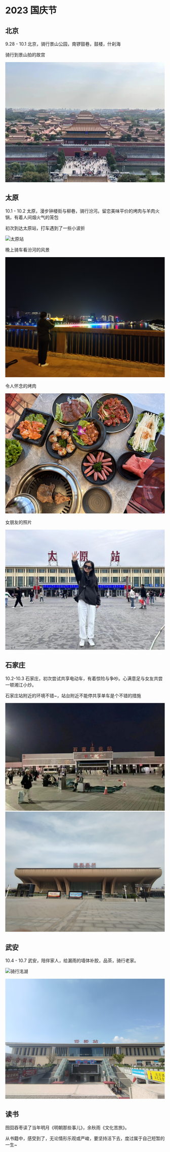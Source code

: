 # 2023 国庆节

## 北京

9.28 - 10.1 北京，骑行景山公园，南锣鼓巷，鼓楼，什刹海

骑行到景山拍的故宫

![骑行到景山拍的故宫](./2.jpeg)

## 太原

10.1 - 10.2 太原，漫步钟楼街与柳巷，骑行汾河。留恋美味平价的烤肉与羊肉火锅，有着人间烟火气的笼包

初次到达太原站，打车遇到了一些小波折

![太原站](./5.jpeg)

晚上骑车看汾河的风景

![汾河](./6.jpeg)



令人怀念的烤肉

![烤肉](./8.jpg)

女朋友的照片

![离开太原前往石家庄](./10.jpeg)


## 石家庄

10.2-10.3 石家庄，初次尝试共享电动车，有着惊险与争吵。心满意足与女友共尝一顿湘江小炒。


石家庄站附近的环境不错~，站台附近不能停共享单车是个不错的措施

![石家庄北站](./1.jpeg)
![石家庄站](./7.jpeg)


## 武安

10.4 - 10.7 武安，陪伴家人，给漏雨的墙体补胶，品茶，骑行老家。


![骑行洺湖](./9.jpg)

![邯郸站](./3.jpeg)

## 读书

囫囵吞枣读了当年明月《明朝那些事儿》，余秋雨《文化苦旅》。

从书籍中，感受到了，无论情形乐观或严峻，要坚持活下去，度过属于自己短暂的一生~
